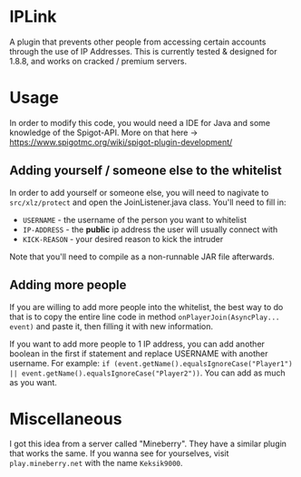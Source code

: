 # IPLink
A plugin that prevents other people from accessing certain accounts through the use of IP Addresses. This is currently tested & designed for 1.8.8, and works on cracked / premium servers.

# Usage
In order to modify this code, you would need a IDE for Java and some knowledge of the Spigot-API. More on that here -> https://www.spigotmc.org/wiki/spigot-plugin-development/

## Adding yourself / someone else to the whitelist
In order to add yourself or someone else, you will need to nagivate to `src/xlz/protect` and open the JoinListener.java class. You'll need to fill in: 

 - `USERNAME` - the username of the person you want to whitelist
 - `IP-ADDRESS` - the **public** ip address the user will usually connect with
 - `KICK-REASON` - your desired reason to kick the intruder

Note that you'll need to compile as a non-runnable JAR file afterwards.

## Adding more people
If you are willing to add more people into the whitelist, the best way to do that is to copy the entire line code in method `onPlayerJoin(AsyncPlay... event)` and paste it, then filling it with new information.

If you want to add more people to 1 IP address, you can add another boolean in the first if statement and replace USERNAME with another username. For example: `if (event.getName().equalsIgnoreCase("Player1") || event.getName().equalsIgnoreCase("Player2"))`. You can add as much as you want.

# Miscellaneous
I got this idea from a server called "Mineberry". They have a similar plugin that works the same. If you wanna see for yourselves, visit `play.mineberry.net` with the name `Keksik9000`.

